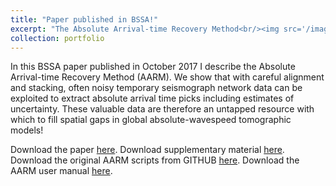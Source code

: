 ```yaml
---
title: "Paper published in BSSA!"
excerpt: "The Absolute Arrival-time Recovery Method<br/><img src='/images/Boyce_2017_Figure_2.png'>"
collection: portfolio
---
```


In this BSSA paper published in October 2017 I describe the Absolute Arrival-time Recovery Method (AARM). We show that with careful alignment and stacking, often noisy temporary seismograph network data can be exploited to extract absolute arrival time picks including estimates of uncertainty. These valuable data are therefore an untapped resource with which to fill spatial gaps in global absolute-wavespeed tomographic models!

Download the paper [here](/files/Boyce_et_al_BSSA_2017.pdf).
Download supplementary material [here](/files/ESUPP-Boyce_et_al_BSSA_2017.pdf).
Download the original AARM scripts from GITHUB [here](https://github.com/alistairboyce11/AARM).
Download the AARM user manual [here](/files/AARM_User_guide.pdf).
